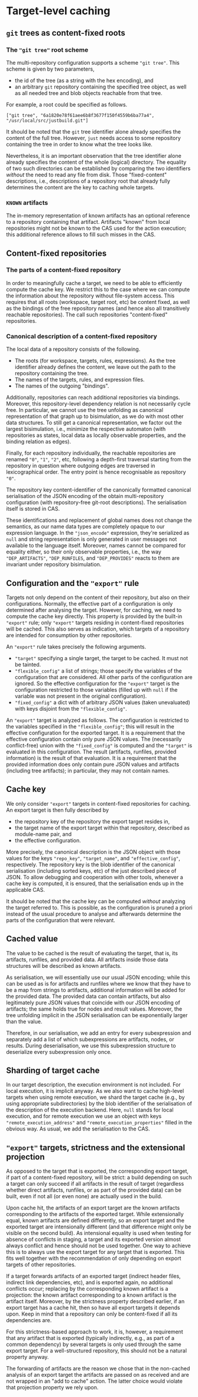 Target-level caching
====================

`git` trees as content-fixed roots
----------------------------------

### The `"git tree"` root scheme

The multi-repository configuration supports a scheme `"git tree"`. This
scheme is given by two parameters,

 - the id of the tree (as a string with the hex encoding), and
 - an arbitrary `git` repository containing the specified tree object,
   as well as all needed tree and blob objects reachable from that
   tree.

For example, a root could be specified as follows.

``` jsonc
["git tree", "6a1820e78f61aee6b8f3677f150f4559b6ba77a4", "/usr/local/src/justbuild.git"]
```

It should be noted that the `git` tree identifier alone already
specifies the content of the full tree. However, `just` needs access to
some repository containing the tree in order to know what the tree looks
like.

Nevertheless, it is an important observation that the tree identifier
alone already specifies the content of the whole (logical) directory.
The equality of two such directories can be established by comparing the
two identifiers *without* the need to read any file from
disk. Those "fixed-content" descriptions, i.e., descriptions of a
repository root that already fully determines the content are the key to
caching whole targets.

### `KNOWN` artifacts

The in-memory representation of known artifacts has an optional
reference to a repository containing that artifact. Artifacts "known"
from local repositories might not be known to the CAS used for the
action execution; this additional reference allows to fill such misses
in the CAS.

Content-fixed repositories
--------------------------

### The parts of a content-fixed repository

In order to meaningfully cache a target, we need to be able to
efficiently compute the cache key. We restrict this to the case where we
can compute the information about the repository without file-system
access. This requires that all roots (workspace, target root, etc) be
content fixed, as well as the bindings of the free repository names (and
hence also all transitively reachable repositories). The call such
repositories "content-fixed" repositories.

### Canonical description of a content-fixed repository

The local data of a repository consists of the following.

 - The roots (for workspace, targets, rules, expressions). As the tree
   identifier already defines the content, we leave out the path to the
   repository containing the tree.
 - The names of the targets, rules, and expression files.
 - The names of the outgoing "bindings".

Additionally, repositories can reach additional repositories via
bindings. Moreover, this repository-level dependency relation is not
necessarily cycle free. In particular, we cannot use the tree unfolding
as canonical representation of that graph up to bisimulation, as we do
with most other data structures. To still get a canonical
representation, we factor out the largest bisimulation, i.e., minimize
the respective automaton (with repositories as states, local data as
locally observable properties, and the binding relation as edges).

Finally, for each repository individually, the reachable repositories
are renamed `"0"`, `"1"`, `"2"`, etc, following a depth-first traversal
starting from the repository in question where outgoing edges are
traversed in lexicographical order. The entry point is hence
recognisable as repository `"0"`.

The repository key content-identifier of the canonically formatted
canonical serialisation of the JSON encoding of the obtain
multi-repository configuration (with repository-free git-root
descriptions). The serialisation itself is stored in CAS.

These identifications and replacement of global names does not change
the semantics, as our name data types are completely opaque to our
expression language. In the `"json_encode"` expression, they're
serialized as `null` and string representation is only generated in user
messages not available to the language itself. Moreover, names cannot be
compared for equality either, so their only observable properties, i.e.,
the way `"DEP_ARTIFACTS"`, `"DEP_RUNFILES`, and `"DEP_PROVIDES"` reacts
to them are invariant under repository bisimulation.

Configuration and the `"export"` rule
-------------------------------------

Targets not only depend on the content of their repository, but also on
their configurations. Normally, the effective part of a configuration is
only determined after analysing the target. However, for caching, we
need to compute the cache key directly. This property is provided by the
built-in `"export"` rule; only `"export"` targets residing in
content-fixed repositories will be cached. This also serves as
indication, which targets of a repository are intended for consumption
by other repositories.

An `"export"` rule takes precisely the following arguments.

 - `"target"` specifying a single target, the target to be cached. It
   must not be tainted.
 - `"flexible_config"` a list of strings; those specify the variables
   of the configuration that are considered. All other parts of the
   configuration are ignored. So the effective configuration for the
   `"export"` target is the configuration restricted to those variables
   (filled up with `null` if the variable was not present in the
   original configuration).
 - `"fixed_config"` a dict with of arbitrary JSON values (taken
   unevaluated) with keys disjoint from the `"flexible_config"`.

An `"export"` target is analyzed as follows. The configuration is
restricted to the variables specified in the `"flexible_config"`; this
will result in the effective configuration for the exported target. It
is a requirement that the effective configuration contain only pure JSON
values. The (necessarily conflict-free) union with the `"fixed_config"`
is computed and the `"target"` is evaluated in this configuration. The
result (artifacts, runfiles, provided information) is the result of that
evaluation. It is a requirement that the provided information does only
contain pure JSON values and artifacts (including tree artifacts); in
particular, they may not contain names.

Cache key
---------

We only consider `"export"` targets in content-fixed repositories for
caching. An export target is then fully described by

 - the repository key of the repository the export target resides in,
 - the target name of the export target within that repository,
   described as module-name pair, and
 - the effective configuration.

More precisely, the canonical description is the JSON object with those
values for the keys `"repo_key"`, `"target_name"`, and
`"effective_config"`, respectively. The repository key is the blob
identifier of the canonical serialisation (including sorted keys, etc)
of the just described piece of JSON. To allow debugging and cooperation
with other tools, whenever a cache key is computed, it is ensured, that
the serialisation ends up in the applicable CAS.

It should be noted that the cache key can be computed
*without* analyzing the target referred to. This is
possible, as the configuration is pruned a priori instead of the usual
procedure to analyse and afterwards determine the parts of the
configuration that were relevant.

Cached value
------------

The value to be cached is the result of evaluating the target, that is,
its artifacts, runfiles, and provided data. All artifacts inside those
data structures will be described as known artifacts.

As serialisation, we will essentially use our usual JSON encoding; while
this can be used as is for artifacts and runfiles where we know that
they have to be a map from strings to artifacts, additional information
will be added for the provided data. The provided data can contain
artifacts, but also legitimately pure JSON values that coincide with our
JSON encoding of artifacts; the same holds true for nodes and result
values. Moreover, the tree unfolding implicit in the JSON serialisation
can be exponentially larger than the value.

Therefore, in our serialisation, we add an entry for every subexpression
and separately add a list of which subexpressions are artifacts, nodes,
or results. During deserialisation, we use this subexpression structure
to deserialize every subexpression only once.

Sharding of target cache
------------------------

In our target description, the execution environment is not included.
For local execution, it is implicit anyway. As we also want to cache
high-level targets when using remote execution, we shard the target
cache (e.g., by using appropriate subdirectories) by the blob identifier
of the serialisation of the description of the execution backend. Here,
`null` stands for local execution, and for remote execution we use an
object with keys `"remote_execution_address"` and
`"remote_execution_properties"` filled in the obvious way. As usual, we
add the serialisation to the CAS.

`"export"` targets, strictness and the extensional projection
-------------------------------------------------------------

As opposed to the target that is exported, the corresponding export
target, if part of a content-fixed repository, will be strict: a build
depending on such a target can only succeed if all artifacts in the
result of target (regardless whether direct artifacts, runfiles, or as
part of the provided data) can be built, even if not all (or even none)
are actually used in the build.

Upon cache hit, the artifacts of an export target are the known
artifacts corresponding to the artifacts of the exported target. While
extensionally equal, known artifacts are defined differently, so an
export target and the exported target are intensionally different (and
that difference might only be visible on the second build). As
intensional equality is used when testing for absence of conflicts in
staging, a target and its exported version almost always conflict and
hence should not be used together. One way to achieve this is to always
use the export target for any target that is exported. This fits well
together with the recommendation of only depending on export targets of
other repositories.

If a target forwards artifacts of an exported target (indirect header
files, indirect link dependencies, etc), and is exported again, no
additional conflicts occur; replacing by the corresponding known
artifact is a projection: the known artifact corresponding to a known
artifact is the artifact itself. Moreover, by the strictness property
described earlier, if an export target has a cache hit, then so have all
export targets it depends upon. Keep in mind that a repository can only
be content-fixed if all its dependencies are.

For this strictness-based approach to work, it is, however, a
requirement that any artifact that is exported (typically indirectly,
e.g., as part of a common dependency) by several targets is only used
through the same export target. For a well-structured repository, this
should not be a natural property anyway.

The forwarding of artifacts are the reason we chose that in the
non-cached analysis of an export target the artifacts are passed on as
received and are not wrapped in an "add to cache" action. The latter
choice would violate that projection property we rely upon.
